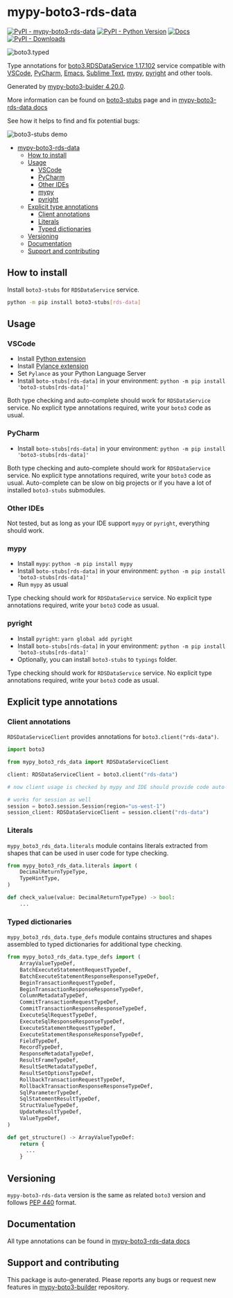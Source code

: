 <a id="mypy-boto3-rds-data"></a>

# mypy-boto3-rds-data

[![PyPI - mypy-boto3-rds-data](https://img.shields.io/pypi/v/mypy-boto3-rds-data.svg?color=blue)](https://pypi.org/project/mypy-boto3-rds-data)
[![PyPI - Python Version](https://img.shields.io/pypi/pyversions/mypy-boto3-rds-data.svg?color=blue)](https://pypi.org/project/mypy-boto3-rds-data)
[![Docs](https://img.shields.io/readthedocs/mypy-boto3-builder.svg?color=blue)](https://mypy-boto3-builder.readthedocs.io/)
[![PyPI - Downloads](https://img.shields.io/pypi/dw/mypy-boto3-rds-data?color=blue)](https://pypistats.org/packages/mypy-boto3-rds-data)

![boto3.typed](https://github.com/vemel/mypy_boto3_builder/raw/master/logo.png)

Type annotations for
[boto3.RDSDataService 1.17.102](https://boto3.amazonaws.com/v1/documentation/api/1.17.102/reference/services/rds-data.html#RDSDataService)
service compatible with [VSCode](https://code.visualstudio.com/),
[PyCharm](https://www.jetbrains.com/pycharm/),
[Emacs](https://www.gnu.org/software/emacs/),
[Sublime Text](https://www.sublimetext.com/),
[mypy](https://github.com/python/mypy),
[pyright](https://github.com/microsoft/pyright) and other tools.

Generated by
[mypy-boto3-buider 4.20.0](https://github.com/vemel/mypy_boto3_builder).

More information can be found on
[boto3-stubs](https://pypi.org/project/boto3-stubs/) page and in
[mypy-boto3-rds-data docs](https://vemel.github.io/boto3_stubs_docs/mypy_boto3_rds_data/)

See how it helps to find and fix potential bugs:

![boto3-stubs demo](https://github.com/vemel/mypy_boto3_builder/raw/master/demo.gif)

- [mypy-boto3-rds-data](#mypy-boto3-rds-data)
  - [How to install](#how-to-install)
  - [Usage](#usage)
    - [VSCode](#vscode)
    - [PyCharm](#pycharm)
    - [Other IDEs](#other-ides)
    - [mypy](#mypy)
    - [pyright](#pyright)
  - [Explicit type annotations](#explicit-type-annotations)
    - [Client annotations](#client-annotations)
    - [Literals](#literals)
    - [Typed dictionaries](#typed-dictionaries)
  - [Versioning](#versioning)
  - [Documentation](#documentation)
  - [Support and contributing](#support-and-contributing)

<a id="how-to-install"></a>

## How to install

Install `boto3-stubs` for `RDSDataService` service.

```bash
python -m pip install boto3-stubs[rds-data]
```

<a id="usage"></a>

## Usage

<a id="vscode"></a>

### VSCode

- Install
  [Python extension](https://marketplace.visualstudio.com/items?itemName=ms-python.python)
- Install
  [Pylance extension](https://marketplace.visualstudio.com/items?itemName=ms-python.vscode-pylance)
- Set `Pylance` as your Python Language Server
- Install `boto-stubs[rds-data]` in your environment:
  `python -m pip install 'boto3-stubs[rds-data]'`

Both type checking and auto-complete should work for `RDSDataService` service.
No explicit type annotations required, write your `boto3` code as usual.

<a id="pycharm"></a>

### PyCharm

- Install `boto-stubs[rds-data]` in your environment:
  `python -m pip install 'boto3-stubs[rds-data]'`

Both type checking and auto-complete should work for `RDSDataService` service.
No explicit type annotations required, write your `boto3` code as usual.
Auto-complete can be slow on big projects or if you have a lot of installed
`boto3-stubs` submodules.

<a id="other-ides"></a>

### Other IDEs

Not tested, but as long as your IDE support `mypy` or `pyright`, everything
should work.

<a id="mypy"></a>

### mypy

- Install `mypy`: `python -m pip install mypy`
- Install `boto-stubs[rds-data]` in your environment:
  `python -m pip install 'boto3-stubs[rds-data]'`
- Run `mypy` as usual

Type checking should work for `RDSDataService` service. No explicit type
annotations required, write your `boto3` code as usual.

<a id="pyright"></a>

### pyright

- Install `pyright`: `yarn global add pyright`
- Install `boto-stubs[rds-data]` in your environment:
  `python -m pip install 'boto3-stubs[rds-data]'`
- Optionally, you can install `boto3-stubs` to `typings` folder.

Type checking should work for `RDSDataService` service. No explicit type
annotations required, write your `boto3` code as usual.

<a id="explicit-type-annotations"></a>

## Explicit type annotations

<a id="client-annotations"></a>

### Client annotations

`RDSDataServiceClient` provides annotations for `boto3.client("rds-data")`.

```python
import boto3

from mypy_boto3_rds_data import RDSDataServiceClient

client: RDSDataServiceClient = boto3.client("rds-data")

# now client usage is checked by mypy and IDE should provide code auto-complete

# works for session as well
session = boto3.session.Session(region="us-west-1")
session_client: RDSDataServiceClient = session.client("rds-data")
```

<a id="literals"></a>

### Literals

`mypy_boto3_rds_data.literals` module contains literals extracted from shapes
that can be used in user code for type checking.

```python
from mypy_boto3_rds_data.literals import (
    DecimalReturnTypeType,
    TypeHintType,
)

def check_value(value: DecimalReturnTypeType) -> bool:
    ...
```

<a id="typed-dictionaries"></a>

### Typed dictionaries

`mypy_boto3_rds_data.type_defs` module contains structures and shapes assembled
to typed dictionaries for additional type checking.

```python
from mypy_boto3_rds_data.type_defs import (
    ArrayValueTypeDef,
    BatchExecuteStatementRequestTypeDef,
    BatchExecuteStatementResponseResponseTypeDef,
    BeginTransactionRequestTypeDef,
    BeginTransactionResponseResponseTypeDef,
    ColumnMetadataTypeDef,
    CommitTransactionRequestTypeDef,
    CommitTransactionResponseResponseTypeDef,
    ExecuteSqlRequestTypeDef,
    ExecuteSqlResponseResponseTypeDef,
    ExecuteStatementRequestTypeDef,
    ExecuteStatementResponseResponseTypeDef,
    FieldTypeDef,
    RecordTypeDef,
    ResponseMetadataTypeDef,
    ResultFrameTypeDef,
    ResultSetMetadataTypeDef,
    ResultSetOptionsTypeDef,
    RollbackTransactionRequestTypeDef,
    RollbackTransactionResponseResponseTypeDef,
    SqlParameterTypeDef,
    SqlStatementResultTypeDef,
    StructValueTypeDef,
    UpdateResultTypeDef,
    ValueTypeDef,
)

def get_structure() -> ArrayValueTypeDef:
    return {
      ...
    }
```

<a id="versioning"></a>

## Versioning

`mypy-boto3-rds-data` version is the same as related `boto3` version and
follows [PEP 440](https://www.python.org/dev/peps/pep-0440/) format.

<a id="documentation"></a>

## Documentation

All type annotations can be found in
[mypy-boto3-rds-data docs](https://vemel.github.io/boto3_stubs_docs/mypy_boto3_rds_data/)

<a id="support-and-contributing"></a>

## Support and contributing

This package is auto-generated. Please reports any bugs or request new features
in [mypy-boto3-builder](https://github.com/vemel/mypy_boto3_builder/issues/)
repository.
